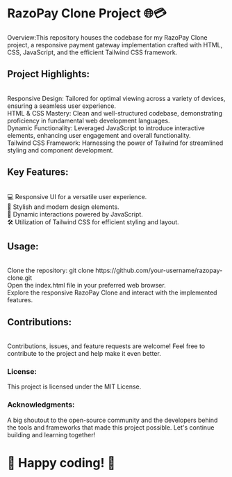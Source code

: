 <h1>RazoPay Clone Project 🌐💳</h1>

Overview:This repository houses the codebase for my RazoPay Clone project, a responsive payment gateway implementation crafted with HTML, CSS, JavaScript, and the efficient Tailwind CSS framework.

<h2>Project Highlights:</h2><br>
Responsive Design: Tailored for optimal viewing across a variety of devices, ensuring a seamless user experience.<br>
HTML & CSS Mastery: Clean and well-structured codebase, demonstrating proficiency in fundamental web development languages.<br>
Dynamic Functionality: Leveraged JavaScript to introduce interactive elements, enhancing user engagement and overall functionality.<br>
Tailwind CSS Framework: Harnessing the power of Tailwind for streamlined styling and component development.<br>

<h2>Key Features:</h2><br>
💻 Responsive UI for a versatile user experience.<br>
🎨 Stylish and modern design elements.<br>
🔄 Dynamic interactions powered by JavaScript.<br>
🛠️ Utilization of Tailwind CSS for efficient styling and layout.<br>

<h2>Usage:</h2><br>
Clone the repository: git clone https://github.com/your-username/razopay-clone.git<br>
Open the index.html file in your preferred web browser.<br>
Explore the responsive RazoPay Clone and interact with the implemented features.<br>

<h2>Contributions:</h2><br>
Contributions, issues, and feature requests are welcome! Feel free to contribute to the project and help make it even better.

<h3>License:</h3>
This project is licensed under the MIT License.

<h3>Acknowledgments:</h3>
A big shoutout to the open-source community and the developers behind the tools and frameworks that made this project possible. Let's continue building and learning together!

<h1>🚀 Happy coding! 🚀</h1>